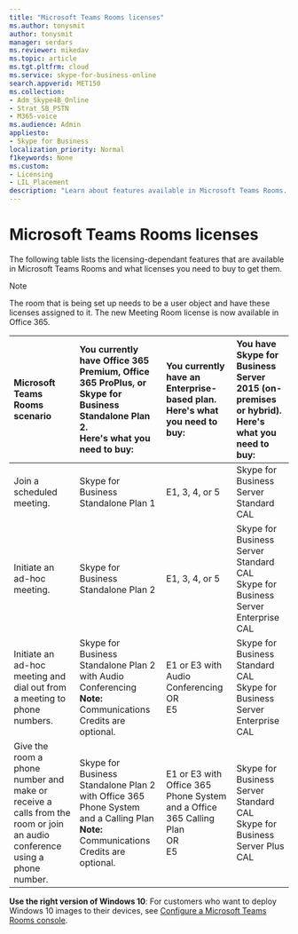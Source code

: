 ```yaml
---
title: "Microsoft Teams Rooms licenses"
ms.author: tonysmit
author: tonysmit
manager: serdars
ms.reviewer: mikedav
ms.topic: article
ms.tgt.pltfrm: cloud
ms.service: skype-for-business-online
search.appverid: MET150
ms.collection: 
- Adm_Skype4B_Online
- Strat_SB_PSTN
- M365-voice
ms.audience: Admin
appliesto:
- Skype for Business 
localization_priority: Normal
f1keywords: None
ms.custom:
- Licensing
- LIL_Placement
description: "Learn about features available in Microsoft Teams Rooms. "
---
```


# Microsoft Teams Rooms licenses
<a name="bkmk_srs"> </a>

The following table lists the licensing-dependant features that are available in Microsoft Teams Rooms and what licenses you need to buy to get them.
  
> [!NOTE]
> The room that is being set up needs to be a user object and have these licenses assigned to it.
> The new Meeting Room license is now available in Office 365.

|Microsoft Teams Rooms scenario |You currently have Office 365 Premium, Office 365 ProPlus, or Skype for Business Standalone Plan 2.  <br/> Here's what you need to buy:  |You currently have an Enterprise-based plan.  <br/> Here's what you need to buy: |You have Skype for Business Server 2015 (on-premises or hybrid). <br/> Here's what you need to buy:|
|:-----|:-----|:-----|:-----|
|Join a scheduled meeting.  |Skype for Business Standalone Plan 1 |E1, 3, 4, or 5  |Skype for Business Server Standard CAL  |
|Initiate an ad-hoc meeting. |Skype for Business Standalone Plan 2 |E1, 3, 4, or 5 |Skype for Business Server Standard CAL  <br/> Skype for Business Server Enterprise CAL|
|Initiate an ad-hoc meeting and dial out from a meeting to phone numbers. |Skype for Business Standalone Plan 2 with Audio Conferencing  <br/> **Note:** Communications Credits are optional. |E1 or E3 with Audio Conferencing  <br/> OR  <br/> E5  <br/> |Skype for Business Standard CAL  <br/> Skype for Business Server Enterprise CAL|
|Give the room a phone number and make or receive a calls from the room or join an audio conference using a phone number.  |Skype for Business Standalone Plan 2 with Office 365 Phone System and a Calling Plan  <br/> **Note:** Communications Credits are optional.           |E1 or E3 with Office 365 Phone System and a Office 365 Calling Plan  <br/> OR  <br/> E5   |Skype for Business Server Standard CAL  <br/> Skype for Business Server Plus CAL  |

 **Use the right version of Windows 10**: For customers who want to deploy Windows 10 images to their devices, see [Configure a Microsoft Teams Rooms console](/Skypeforbusiness/deploy/deploy-clients/console.md).
